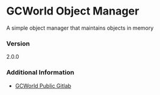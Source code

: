 # GCWorld Object Manager

A simple object manager that maintains objects in memory

### Version
2.0.0

### Additional Information
* [GCWorld Public Gitlab](https://gitlab.konghack.com/groups/GCWorld)

